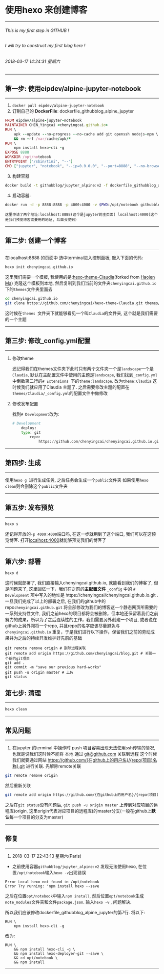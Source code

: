 # 使用hexo 来创建博客

---
######  This is my first step in GITHUB !
######  I will try to construct my first blog here !
###### 2018-03-17 14:24:31 星期六
---

## 第一步: 使用eipdev/alpine-jupyter-notebook

---

1. `docker pull eipdev/alpine-jupyter-notebook`
2.  订制自己的 **DockerFile**: dockerfile_githubblog_alpine_jupyter
```ruby
FROM eipdev/alpine-jupyter-notebook
MAINTAINER CHEN_Yingcai <chenyingcai.github.io>
RUN \
    apk --update --no-progress --no-cache add git openssh nodejs-npm \
    && rm -rf /var/cache/apk/*
RUN \
    npm install hexo-cli -g
EXPOSE 8888
WORKDIR /opt/notebook
ENTRYPOINT ["/sbin/tini", "--"]
CMD ["jupyter", "notebook", "--ip=0.0.0.0", "--port=8888", "--no-browser", "--allow-root"]
```
3. 构建容器
```bash
docker build -t githubblog/jupyter_alpine:v2 -f dockerfile_githubblog_alpine_jupyter .
```
4. 启动容器:
```bash
docker run -d -p 8888:8888 -p 4000:4000 -v $PWD:/opt/notebook githubblog/jupyter_alpine:v2
```

    这里申请了两个地址:localhost:8888(这个是jupyter的主页面) localhost:4000(这个是我们预览博客需要用的地址, 后面会提到)
---

## 第二步: 创建一个博客

---

在localhost:8888 的页面中 选中terminal进入控制面板, 敲入下面的代码:
```bash
hexo init chenyingcai.github.io
```

这里我们需要一个模板, 我使用的是:[hexo-theme-Claudia](https://github.com/Haojen/hexo-theme-Claudia)(forked from [Haojen Ma](https://github.com/Haojen))
克隆这个模板到本地, 然后复制到我们当前的文件夹`chenyingcai.github.io`下的`themes`文件夹里面去

```bash
cd chenyingcai.github.io
git clone https://github.com/chenyingcai/hexo-theme-Claudia.git themes/Claudia
```

这时候在`themes `文件夹下就能够看见一个叫`Claudia`的文件夹, 这个就是我们需要的一个主题

---

## 第三步: 修改_config.yml配置

---

1. 修改theme

   还记得我们在themes文件夹下此时只有两个文件夹一个是`landscape`一个是`Claudia`, 默认在主配置文件中使用的主题是`landscape`, 我们找到`_config.yml`中倒数第二行的`# Extensions `下的`theme:landscape`.
   改为`theme:Claudia`
   这时候我们就应用了Claudia 主题了. 之后需要修改主题的配置在`themes/Claudia/_config.yml`的配置文件中做修改

2. 修改发布配置

    找到`# Development`改为:
    ```python
    # Development
        deploy:
	    type: git
            repo: 
                https://github.com/chenyingcai/chenyingcai.github.io.git

   ```

---

## 第四步: 生成

---

使用``hexo g ``进行生成任务, 之后任务会生成一个`public`文件夹
如果使用``hexo clean``则会删除这个`public`文件夹

---

## 第五步: 发布预览

---


```bash
hexo s
```

还记得开放的`-p 4000:4000`端口吗, 在这一步就用到了这个端口, 我们可以在这预览博客.
打开[localhost:4000](localhost:4000)就能够预览我们的博客了

---

## 第六步: 部署

```
hexo d
```

这时候就部署了, 我们直接输入chenyingcai.github.io, 就能看到我们的博客了, 但是问题来了, 这里回忆一下，我们在之前的**主配置文件** `_config` 中的 `# Development` 项中写入的地址是 https://chenyingcai/chenyingcai.github.io.git .一旦我们完成了以上的部署之后, 在我们的github中的repo`chenyingcai.github.git` 将全部修改为我们的博客这一个静态网页所需要的一系列支持性文件, 我们之前hexo的项目都将会被删除，但本地还保留着我们之前努力的成果，所以为了之后连续性的工作，我们需要另外创建一个项目, 或者说在github上另外闯将一个repo, 并且repo的名字应该尽量避免与 `chenyingcai.github.io` 重复，于是我们进行以下操作，保留我们之前的劳动成果并为之后的持续开发维护好先前的基础

```
git remote remove origin # 删除远程关联
git remote add origin https://github.com/chenyingcai/blog.git # 关联一个新的git项目
git add .
git commit -m "save our previous hard-works"
git push -u origin master # 上传
git status

```

## 第七步: 清理

---

```bash
hexo clean
```

---


## 常见问题

---

1. 在jupyter 的terminal 中操作时 push 项目容易出现无法使用ssh传输的情况, 也就是说我们这时候不能将 本地 通过 git@github.com 关联到远程
这个时候我们就要通过网站 https://github.com/{在github上的用户名}/{repo(项目)名称}.git 进行关联.
先解除remote关联

```bash
git remote remove origin
```

然后重新关联

```bash
git remote add origin https://github.com/{在github上的用户名}/{repo(项目)名称}.git
```

之后在``git status``没有问题后, ``git push -u origin master`` 上传到对应项目的远程库(origin, 这里origin代表对应项目的远程库)的master分支(一般在github上**默认**每一个项目的分支为master)

---

## 修复

---

1. 2018-03-17 22:43:13 星期六(Paris)
* 之前使用容器`githubblog/jupyter_alpine:v2` 发现无法使用hexo, 在位置`/opt/notebook`输入`hexo -v`出现错误

```
Error Local hexo not found in /opt/notebook
Error Try running: 'npm install hexo --save
```

之后在位置`opt/notebook`中输入`npm install`, 然后位置`opt/notebook`生成`note_modules`文件夹和文件`package.json`. 输入`hexo -v` , 问题解决.


所以我们应该修改dockerfile_githubblog_alpine_jupyter的第7行. 将以下: 

```
RUN \
    npm install hexo-cli -g
```

改为:

```
RUN \
    && npm install hexo-cli -g \
    && npm install hexo-deployer-git --save \
    && cd opt/notebook \
    && npm install
```
---
